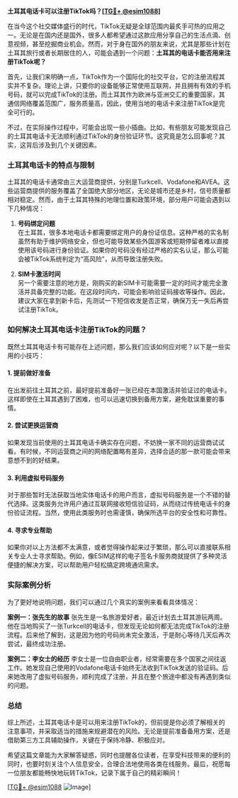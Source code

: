 **土耳其电话卡可以注册TikTok吗？[[TG💪+ @esim1088](https://t.me/s/esim1088)]**

在当今这个社交媒体盛行的时代，TikTok无疑是全球范围内最炙手可热的应用之一。无论是在国内还是国外，很多人都希望通过这款应用分享自己的生活点滴、创意视频，甚至挖掘商业机会。然而，对于身在国外的朋友来说，尤其是那些计划在土耳其旅行或者长期居住的人，可能会遇到一个问题：**土耳其的电话卡能否用来注册TikTok呢？**

首先，让我们来明确一点，TikTok作为一个国际化的社交平台，它的注册流程其实并不复杂。理论上讲，只要你的设备能够正常使用互联网，并且拥有有效的手机号码，就可以完成TikTok的注册。而土耳其作为欧洲与亚洲交汇的重要国家，其通信网络覆盖范围广，服务质量高，因此，使用当地的电话卡来注册TikTok是完全可行的。

不过，在实际操作过程中，可能会出现一些小插曲。比如，有些朋友可能发现自己的土耳其电话卡无法顺利通过TikTok的身份验证环节。这究竟是怎么回事呢？其实，这背后涉及到几个关键因素。

### 土耳其电话卡的特点与限制

土耳其的电话卡通常由三大运营商提供，分别是Turkcell、Vodafone和AVEA。这些运营商提供的服务覆盖了全国绝大部分地区，无论是城市还是乡村，信号质量都相对稳定。然而，由于土耳其特殊的地理位置和政策环境，部分用户可能会遇到以下几种情况：

1. **号码绑定问题**  
   在土耳其，很多本地电话卡都需要绑定用户的身份证信息。这种严格的实名制虽然有助于维护网络安全，但也可能导致某些外国游客或短期停留者难以直接使用该号码进行身份验证。如果你的号码没有经过严格的实名认证，那么可能会被TikTok系统判定为“高风险”，从而导致注册失败。

2. **SIM卡激活时间**  
   另一个需要注意的地方是，刚购买的新SIM卡可能需要一定的时间才能完全激活并具备完整的功能。在这段时间内，可能会影响验证码接收等操作。因此，建议大家在拿到新卡后，先测试一下短信收发是否正常，确保万无一失后再尝试注册TikTok。

### 如何解决土耳其电话卡注册TikTok的问题？

既然土耳其电话卡有可能存在上述问题，那么我们应该如何应对呢？以下是一些实用的小技巧：

#### 1. 提前做好准备
在出发前往土耳其之前，最好提前准备好一张已经在本国激活并验证过的电话卡。这样即使在土耳其遇到了困难，也可以迅速切换到备用方案，避免耽误重要的事情。

#### 2. 尝试更换运营商
如果发现当前使用的土耳其电话卡确实存在问题，不妨换一家不同的运营商试试看。有时候，不同运营商之间的网络配置略有差异，选择合适的那一款可能会带来意想不到的好结果。

#### 3. 利用虚拟号码服务
对于那些暂时无法获取当地实体电话卡的用户而言，虚拟号码服务是一个不错的替代选择。这类服务允许用户通过互联网接收短信验证码，从而绕过传统电话卡的身份验证流程。当然，使用此类服务时也需谨慎，确保所选平台的安全性和可靠性。

#### 4. 寻求专业帮助
如果你对以上方法都不太满意，或者觉得操作起来过于繁琐，那么可以直接联系相关专业人士寻求帮助。例如，像ESIM这样的电子签名卡服务商就提供了多种灵活便捷的解决方案，可以帮助用户轻松搞定跨境通讯需求。

### 实际案例分析

为了更好地说明问题，我们可以通过几个真实的案例来看看具体情况：

**案例一：张先生的故事**
张先生是一名旅游爱好者，最近计划去土耳其游玩两周。他在当地购买了一张Turkcell的电话卡，但发现无论如何都无法完成TikTok的注册流程。后来他了解到，这是因为他的号码尚未完全激活，于是耐心等待几天后再次尝试，最终成功注册。

**案例二：李女士的经历**
李女士是一位自由职业者，经常需要在多个国家之间往返工作。她发现自己使用的Vodafone电话卡始终无法收到TikTok发送的验证码。后来她改用了虚拟号码服务，顺利完成了注册，并且在整个旅途中都没有再遇到类似的问题。

### 总结

综上所述，土耳其电话卡是可以用来注册TikTok的，但前提是你必须了解相关的注意事项，并采取适当的措施来规避潜在的风险。无论是提前准备备用方案，还是借助第三方工具辅助操作，关键在于保持冷静、积极应对。

希望这篇文章能为大家解答疑惑，同时也提醒各位读者，在享受科技带来的便利的同时，也要时刻关注个人信息安全，合理合法地使用各类在线服务。最后，祝愿每一位朋友都能畅快地玩转TikTok，记录下属于自己的精彩瞬间！

[[TG💪+ @esim1088](https://t.me/s/esim1088) ![Image](https://i.postimg.cc/4NQfJmqS/Snipaste-2025-05-13-00-14-12.png)]